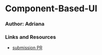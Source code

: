 # Component-Based-UI

### Author: Adriana

### Links and Resources

- [submission PR](https://github.com/adrianagraybill/Lab-26-Component-Based-UI/pull/1)
